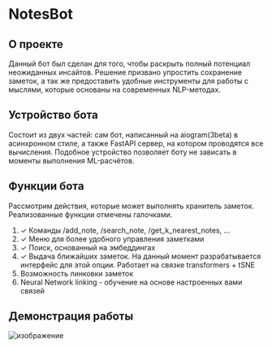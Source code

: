 # NotesBot

## О проекте
Данный бот был сделан для того, чтобы раскрыть полный потенциал неожиданных инсайтов. Решение призвано упростить сохранение заметок, а так же предоставить удобные инструменты для работы с мыслями, которые основаны на современных NLP-методах.


## Устройство бота
Состоит из двух частей: сам бот, написанный на aiogram(3beta) в асинхронном стиле, а также FastAPI сервер, на котором проводятся все вычисления. Подобное устройство позволяет боту не зависать в моменты выполнения ML-расчётов.

## Функции бота
Рассмотрим действия, которые может выполнять хранитель заметок. Реализованные функции отмечены галочками.

1. ✓ Команды /add_note, /search_note, /get_k_nearest_notes, ...
2. ✓ Меню для более удобного управления заметками
3. ✓ Поиск, основанный на эмбеддингах
4. ✓ Выдача ближайших заметок. На данный момент разрабатывается интерфейс для этой опции. Работает на связке transformers + tSNE
5. Возможность линковки заметок
6. Neural Network linking - обучение на основе настроенных вами связей



## Демонстрация работы

![изображение](https://github.com/3Jlou4eJluk/NotesBot/assets/52838612/6a4d76d6-e35a-49cd-8507-48b14755b6b6)
